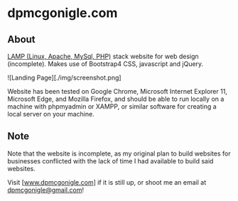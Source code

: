 # dpmcgonigle.com

## About

[LAMP (Linux, Apache, MySql, PHP)](https://www.ibm.com/cloud/learn/lamp-stack-explained) stack website for web design (incomplete).  Makes use of Bootstrap4 CSS, javascript and jQuery.

![Landing Page][./img/screenshot.png]

Website has been tested on Google Chrome, Microsoft Internet Explorer 11, Microsoft Edge, and Mozilla Firefox, and should be able to run locally on a machine with phpmyadmin or XAMPP, or similar software for creating a local server on your machine.

## Note

Note that the website is incomplete, as my original plan to build websites for businesses conflicted with the lack of time I had available to build said websites.  

Visit [www.dpmcgonigle.com] if it is still up, or shoot me an email at dpmcgonigle@gmail.com!

